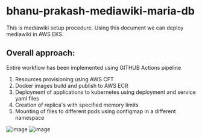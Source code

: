 # bhanu-prakash-mediawiki-maria-db
This is mediawiki setup procedure. Using this document we can deploy mediawiki in AWS EKS.
## Overall approach:
Entire workflow has been implemented using GITHUB Actions pipeline 
1. Resources provisioning using AWS CFT
2. Docker images build and publish to AWS ECR
3. Deployment of applications to kubernetes using deployment and service yaml files
4. Creation of replica's with specified memory limits 
5. Mounting of files to different pods using configmap in a different namespace 

![image](https://user-images.githubusercontent.com/25173384/207123490-b00aff19-6866-4c1e-8fe9-f61a1a418202.png)
![image](https://user-images.githubusercontent.com/25173384/207123612-ee3f0d84-2dbd-441d-b901-8646baa7d933.png)
